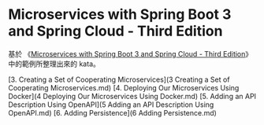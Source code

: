 # Microservices with Spring Boot 3 and Spring Cloud - Third Edition

基於 《[Microservices with Spring Boot 3 and Spring Cloud - Third Edition](https://www.packtpub.com/en-ee/product/microservices-with-spring-boot-3-and-spring-cloud-third-edition-9781805128694?srsltid=AfmBOoo2cxiMueGBgNPZ5sdQ8OAFZrg9by6BNIfl_EmlsIfuW0h7f_CS)》中的範例所整理出來的 kata。

[3. Creating a Set of Cooperating Microservices](3 Creating a Set of Cooperating Microservices.md)
[4. Deploying Our Microservices Using Docker](4 Deploying Our Microservices Using Docker.md)
[5. Adding an API Description Using OpenAPI](5 Adding an API Description Using OpenAPI.md)
[6. Adding Persistence](6 Adding Persistence.md)

